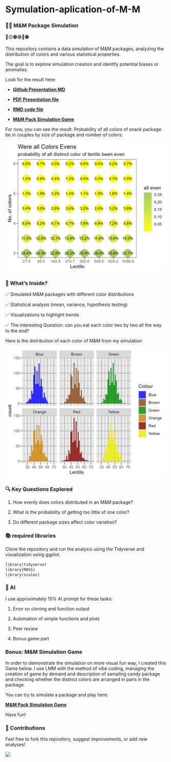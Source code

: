 # Symulation-aplication-of-M-M

### 🍫🍬 M&M Package Simulation


🔴🟡🟠🟢🔵🟤


This repository contains a data simulation of M&M packages, analyzing the distribution of colors and various statistical properties.

The goal is to explore simulation creation and identify potential biases or anomalies.

Look for the result here:

* [**Github Presentation MD**](https://github.com/YoniGR94/Symulation-aplication-of-M-M/blob/main/MnM-sampling-report.md)


* [**PDF Presentation file**](https://github.com/YoniGR94/Symulation-aplication-of-M-M/blob/main/MnM-sampling-report.pdf)


* [**RMD code file**](https://github.com/YoniGR94/Symulation-aplication-of-M-M/blob/main/MnM-sampling-report.Rmd)


* [**M&M Pack Simulation Game**](https://yonigr94.github.io/Symulation-aplication-of-M-M/)


For now, you can see the result: Probability of all colors of snack package be in couples by size of package and number of colors:

<img src="https://github.com/YoniGR94/Symulation-aplication-of-M-M/blob/main/Heatmap_all_evens.png?raw=true" width="600"/>

### 📂 What’s Inside?

✅ Simulated M&M packages with different color distributions

✅ Statistical analysis (mean, variance, hypothesis testing)

✅ Visualizations to highlight trends

✅ The interesting Question: can you eat each color two by two all the way to the end?


Here is the distribution of each color of M&M from my simulation

<img src="https://github.com/YoniGR94/Symulation-aplication-of-M-M/blob/main/colored_M&M.png?raw=true" width="600"/>

### 🔍 Key Questions Explored

1. How evenly does colors distributed in an M&M package?

2. What is the probability of getting too little of one color?

3. Do different package sizes affect color variation?

### 📚 required libraries

Clone the repository and run the analysis using the Tidyverse and visualization using ggplot.

```
library(tidyverse)
library(MASS)
library(scales)
```

### 🔧 AI

I use approximately 15% AI prompt for these tasks:

1. Error on cloning and function output

2. Automation of simple functions and plots

3. Peer review

4. Bonus game part


### Bonus: M&M Simulation Game

In order to demonstrate the simulation on more visual fun way, I created this Game below. I use LMM with the method of vibe coding,
managing the creation of game by demand and description of sampling candy package and checking whether the distinct colors are arranged in pairs in the package.

You can try to simulate a package and play here:

[**M&M Pack Simulation Game**](https://yonigr94.github.io/Symulation-aplication-of-M-M/)

Have fun!

### 🤝 Contributions

Feel free to fork this repository, suggest improvements, or add new analyses!

![](https://img.shields.io/github/commit-activity/m/YoniGR94/Symulation-aplication-of-M-M?label=commited&logo=git&style=plastic)